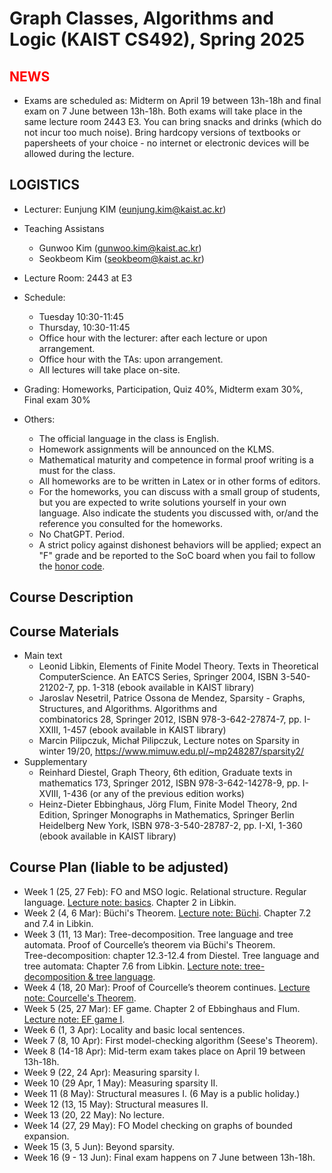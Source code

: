 Graph Classes, Algorithms and Logic (KAIST CS492), Spring 2025
====================


<span style="color:red">NEWS</span>
---------------------
- Exams are scheduled as: Midterm on April 19 between 13h-18h and final exam on 7 June between 13h-18h. Both exams will take place in the same lecture room 2443 E3. You can bring snacks and drinks (which do not incur too much noise). Bring hardcopy versions of textbooks or papersheets of your choice - no internet or electronic devices will be allowed during the lecture. 



LOGISTICS
---------------------
- Lecturer: Eunjung KIM (eunjung.kim@kaist.ac.kr)

- Teaching Assistans 
  - Gunwoo Kim (gunwoo.kim@kaist.ac.kr)
  - Seokbeom Kim (seokbeom@kaist.ac.kr) 
    
- Lecture Room: 2443 at E3
  
- Schedule: 
   - Tuesday 10:30-11:45
   - Thursday, 10:30-11:45
   - Office hour with the lecturer: after each lecture or upon arrangement.
   - Office hour with the TAs: upon arrangement.
   - All lectures will take place on-site.
    
- Grading: Homeworks, Participation, Quiz 40%, Midterm exam 30%, Final exam 30%
 
- Others:
  - The official language in the class is English. 
  - Homework assignments will be announced on the KLMS.
  - Mathematical maturity and competence in formal proof writing is a must for the class.
  - All homeworks are to be written in Latex or in other forms of editors. 
  - For the homeworks, you can discuss with a small group of students, but you are expected to write solutions yourself in your own language. Also indicate the students you discussed with, or/and the reference you consulted for the homeworks.
  - No ChatGPT. Period.  
  - A strict policy against dishonest behaviors will be applied; expect an "F" grade and be reported to the SoC board when you fail to follow the [honor code](https://cs.kaist.ac.kr/content?menu=309).


Course Description
-------------------


Course Materials
-------------------
- Main text
  - Leonid Libkin, Elements of Finite Model Theory. Texts in Theoretical ComputerScience. An EATCS Series, Springer 2004, ISBN 3-540-21202-7, pp. 1-318 (ebook available in KAIST library)
  - Jaroslav Nesetril, Patrice Ossona de Mendez, Sparsity - Graphs, Structures, and Algorithms. Algorithms and combinatorics 28, Springer 2012, ISBN 978-3-642-27874-7, pp. I-XXIII, 1-457 (ebook available in KAIST library)
  - Marcin Pilipczuk, Michał Pilipczuk, Lecture notes on Sparsity in winter 19/20, https://www.mimuw.edu.pl/~mp248287/sparsity2/
- Supplementary
  - Reinhard Diestel, Graph Theory, 6th edition, Graduate texts in mathematics 173, Springer 2012, ISBN 978-3-642-14278-9, pp. I-XVIII, 1-436 (or any of the previous edition works)
  - Heinz-Dieter Ebbinghaus, Jörg Flum, Finite Model Theory, 2nd Edition, Springer Monographs in Mathematics, Springer Berlin Heidelberg New York, ISBN 978-3-540-28787-2, pp. I-XI, 1-360 (ebook available in KAIST library)

 
Course Plan (liable to be adjusted)
------------
- Week 1 (25, 27 Feb): FO and MSO logic. Relational structure. Regular language. [Lecture note: basics](https://github.com/ssimplexity/CS492_spring2025/blob/main/01-02.Intro-MSO-DFA.pdf). Chapter 2 in Libkin. 
- Week 2 (4, 6 Mar): Büchi's Theorem.
  [Lecture note: Büchi](https://github.com/ssimplexity/CS492_spring2025/blob/main/03-04.BuchiTheoremStrings.pdf). Chapter 7.2 and 7.4 in Libkin.	 
- Week 3 (11, 13 Mar): Tree-decomposition. Tree language and tree automata. Proof of Courcelle’s theorem via Büchi's Theorem. \
  Tree-decomposition: chapter 12.3-12.4 from Diestel. Tree language and tree automata: Chapter 7.6 from Libkin. [Lecture note: tree-decomposition & tree language](https://github.com/ssimplexity/CS492_spring2025/blob/main/05.Tree-decomposition%26TreeAutomata.pdf).
- Week 4 (18, 20 Mar): Proof of Courcelle’s theorem continues. [Lecture note: Courcelle's Theorem](https://github.com/ssimplexity/CS492_spring2025/blob/main/06-07.Courcelle.pdf). 
- Week 5 (25, 27 Mar): EF game. Chapter 2 of Ebbinghaus and Flum. [Lecture note: EF game I](https://github.com/ssimplexity/CS492_spring2025/blob/main/08.EFgame-I.pdf).
- Week 6 (1, 3 Apr): Locality and basic local sentences. 
- Week 7 (8, 10 Apr): First model-checking algorithm (Seese's Theorem).
- Week 8 (14-18 Apr): Mid-term exam takes place on April 19 between 13h-18h.
- Week 9 (22, 24 Apr): Measuring sparsity I.
- Week 10 (29 Apr, 1 May): Measuring sparsity II.
- Week 11 (8 May): Structural measures I. (6 May is a public holiday.)
- Week 12 (13, 15 May): Structural measures II.
- Week 13 (20, 22 May): No lecture.
- Week 14 (27, 29 May): FO Model checking on graphs of bounded expansion.
- Week 15 (3, 5 Jun): Beyond sparsity.
- Week 16 (9 - 13 Jun): Final exam happens on 7 June between 13h-18h.
